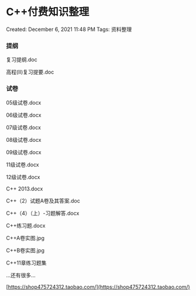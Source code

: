 # C++付费知识整理

Created: December 6, 2021 11:48 PM
Tags: 资料整理

### 提纲

复习提纲.doc

高程(II)复习提要.doc

### 试卷

05级试卷.docx

06级试卷.docx

07级试卷.docx

08级试卷.docx

09级试卷.docx

11级试卷.docx

12级试卷.docx

C++ 2013.docx

C++（2）试题A卷及其答案.doc

C++（4）（上）-习题解答.docx

C++练习题.docx

C++A卷实图.jpg

C++B卷实图.jpg

C++11章练习题集

...还有很多...

[https://shop475724312.taobao.com/](https://shop475724312.taobao.com/)